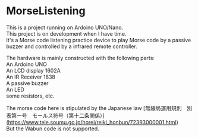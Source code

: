# MorseListening
This is a project running on Ardoino UNO/Nano.<br>
This project is on development when I have time.<br>
It's a Morse code listening practice device to play Morse code by a passive buzzer and controlled by a infrared remote controller.<br>

The hardware is mainly constructed with the following parts:<br>
An Ardoino UNO<br>
An LCD display 1602A <br>
An IR Receiver 1838<br>
A passive buzzer<br>
An LED<br>
some resistors, etc.<br>

The morse code here is stipulated by the Japanese law [無線局運用規則　別表第一号　モールス符号（第十二条関係）]
(https://www.tele.soumu.go.jp/horei/reiki_honbun/72393000001.html)<br>
But the Wabun code is not supported.
